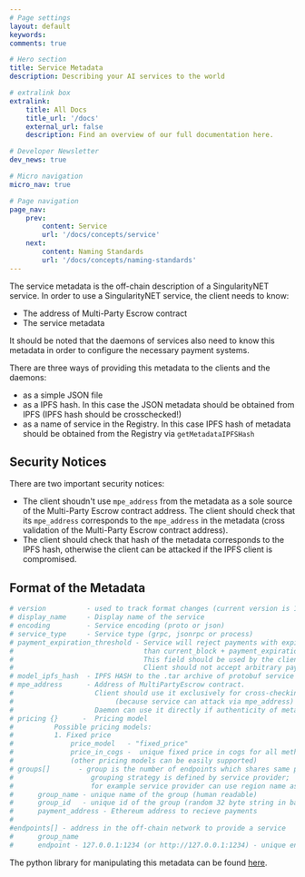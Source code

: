 ```yaml
---
# Page settings
layout: default
keywords:
comments: true

# Hero section
title: Service Metadata
description: Describing your AI services to the world

# extralink box
extralink:
    title: All Docs
    title_url: '/docs'
    external_url: false
    description: Find an overview of our full documentation here.

# Developer Newsletter
dev_news: true

# Micro navigation
micro_nav: true

# Page navigation
page_nav:
    prev:
        content: Service
        url: '/docs/concepts/service'
    next:
        content: Naming Standards
        url: '/docs/concepts/naming-standards'
---
```


The service metadata is the off-chain description of a SingularityNET service. In order to use a SingularityNET service, the client needs to know:
* The address of Multi-Party Escrow contract
* The service metadata

It should be noted that the daemons of services also need to know this metadata in order to configure the necessary payment systems.

There are three ways of providing this metadata to the clients and the daemons:
* as a simple JSON file
* as a IPFS hash. In this case the JSON metadata should be obtained from IPFS (IPFS hash should be crosschecked!)
* as a name of service in the Registry. In this case IPFS hash of metadata should be obtained from the Registry via `getMetadataIPFSHash`

## Security Notices
There are two important security notices:
* The client shoudn't use `mpe_address` from the metadata as a sole source of the Multi-Party Escrow contract address. The client should check that its `mpe_address` corresponds to the `mpe_address` in the metadata (cross validation of the Multi-Party Escrow contract address).
* The client should check that hash of the metadata corresponds to the IPFS hash, otherwise the client can be attacked if the IPFS client is compromised.

## Format of the Metadata

```bash
# version          - used to track format changes (current version is 1)
# display_name     - Display name of the service
# encoding         - Service encoding (proto or json)
# service_type     - Service type (grpc, jsonrpc or process)  
# payment_expiration_threshold - Service will reject payments with expiration less
#                                than current_block + payment_expiration_threshold.
#                                This field should be used by the client with caution.
#                                Client should not accept arbitrary payment_expiration_threshold
# model_ipfs_hash  - IPFS HASH to the .tar archive of protobuf service specification
# mpe_address      - Address of MultiPartyEscrow contract.
#                    Client should use it exclusively for cross-checking of mpe_address,
#                         (because service can attack via mpe_address)
#                    Daemon can use it directly if authenticity of metadata is confirmed
# pricing {}      -  Pricing model
#          Possible pricing models:
#          1. Fixed price
#              price_model   - "fixed_price"
#              price_in_cogs -  unique fixed price in cogs for all method (1 AGI = 10^8 cogs)
#              (other pricing models can be easily supported)
# groups[]       - group is the number of endpoints which shares same payment channel;
#                   grouping strategy is defined by service provider;
#                   for example service provider can use region name as group name
#      group_name - unique name of the group (human readable)
#      group_id   - unique id of the group (random 32 byte string in base64 encoding)
#      payment_address - Ethereum address to recieve payments
#
#endpoints[] - address in the off-chain network to provide a service
#      group_name
#      endpoint - 127.0.0.1:1234 (or http://127.0.0.1:1234) - unique endpoint identifier
```

The python library for manipulating this metadata can be found [here](https://github.com/singnet/snet-cli/blob/master/snet_cli/mpe_service_metadata.py).
